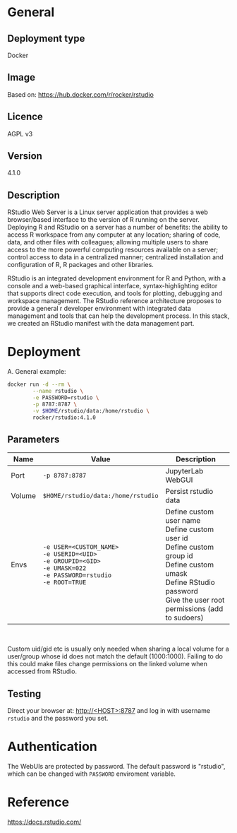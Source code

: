 # General

## Deployment type

Docker

## Image

Based on: https://hub.docker.com/r/rocker/rstudio

## Licence

AGPL v3

## Version

4.1.0

## Description

RStudio Web Server is a Linux server application that provides a web browser/based interface to the version of R running on the server. Deploying R and RStudio on a server has a number of benefits: the ability to access R workspace from any computer at any location; sharing of code, data, and other files with colleagues; allowing multiple users to share access to the more powerful computing resources available on a server; control access to data in a centralized manner; centralized installation and configuration of R, R packages and other libraries.

RStudio is an integrated development environment for R and Python, with a console and a web-based graphical interface, syntax-highlighting editor that supports direct code execution, and tools for plotting, debugging and workspace management. The RStudio reference architecture proposes to provide a general r developer environment with integrated data management and tools that can help the development process. In this stack, we created an RStudio manifest with the data management part.

# Deployment

A. General example:

```sh
docker run -d --rm \
        --name rstudio \
        -e PASSWORD=rstudio \
        -p 8787:8787 \
        -v $HOME/rstudio/data:/home/rstudio \
        rocker/rstudio:4.1.0
```

## Parameters

|Name|Value|Description|
|-|-|-|
|Port|`-p 8787:8787`|JupyterLab WebGUI|
|Volume|`$HOME/rstudio/data:/home/rstudio`|Persist rstudio data|
|Envs|`-e USER=<CUSTOM_NAME>`<br/>`-e USERID=<UID>`<br/>`-e GROUPID=<GID>`<br/>`-e UMASK=022`<br/>`-e PASSWORD=rstudio`<br/>`-e ROOT=TRUE`|Define custom user name<br/>Define custom user id<br/>Define custom group id<br/>Define custom umask<br/>Define RStudio password<br/>Give the user root permissions (add to sudoers)|

<br/>

Custom uid/gid etc is usually only needed when sharing a local volume for a user/group whose id does not match the default (1000:1000). Failing to do this could make files change permissions on the linked volume when accessed from RStudio.

## Testing

Direct your browser at: [http://\<HOST\>:8787](http://<HOST>:8787) and log in with username `rstudio` and the password you set.

# Authentication

The WebUIs are protected by password. The default password is "rstudio", which can be changed with `PASSWORD` enviroment variable.

# Reference

https://docs.rstudio.com/
